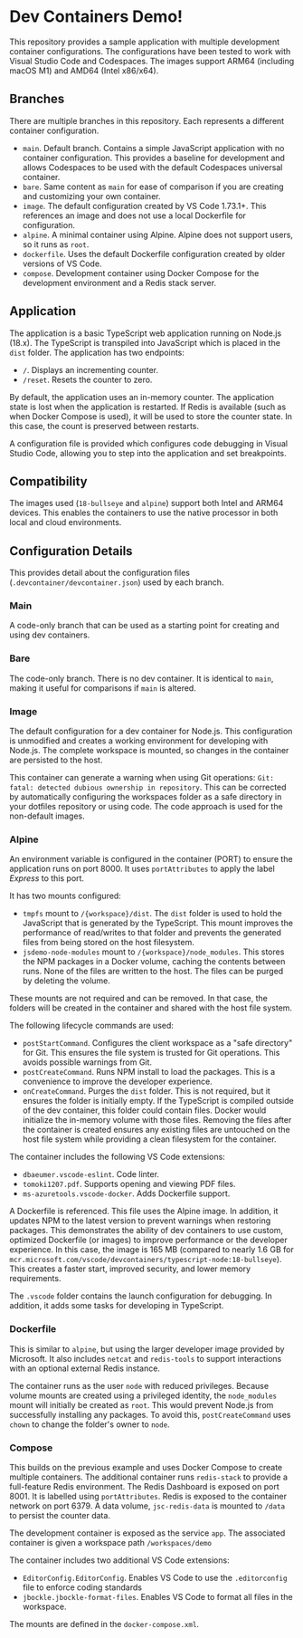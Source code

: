 # Dev Containers Demo!

This repository provides a sample application with multiple development container configurations. The configurations have been tested to work with Visual Studio Code and Codespaces. The images support ARM64 (including macOS M1) and AMD64 (Intel x86/x64).

## Branches

There are multiple branches in this repository. Each represents a different container configuration.

- `main`. Default branch. Contains a simple JavaScript application with no container configuration. This provides a baseline for development and allows Codespaces to be used with the default Codespaces universal container. 
- `bare`. Same content as `main` for ease of comparison if you are creating and customizing your own container.
- `image`. The default configuration created by VS Code 1.73.1+. This references an image and does not use a local Dockerfile for configuration.
- `alpine`. A minimal container using Alpine. Alpine does not support users, so it runs as `root`. 
- `dockerfile`. Uses the default Dockerfile configuration created by older versions of VS Code.
- `compose`. Development container using Docker Compose for the development environment and a Redis stack server.

## Application

The application is a basic TypeScript web application running on Node.js (18.x). The TypeScript is transpiled into JavaScript which is placed in the `dist` folder. The application has two endpoints:

- `/`. Displays an incrementing counter.
- `/reset`. Resets the counter to zero.

By default, the application uses an in-memory counter. The application state is lost when the application is restarted. If Redis is available (such as when Docker Compose is used), it will be used to store the counter state. In this case, the count is preserved between restarts.

A configuration file is provided which configures code debugging in Visual Studio Code, allowing you to step into the application and set breakpoints.

## Compatibility

The images used (`18-bullseye` and `alpine`) support both Intel and ARM64 devices. This enables the containers to use the native processor in both local and cloud environments.

## Configuration Details

This provides detail about the configuration files (`.devcontainer/devcontainer.json`) used by each branch.

### Main

A code-only branch that can be used as a starting point for creating and using dev containers.

### Bare

The code-only branch. There is no dev container. It is identical to `main`, making it useful for comparisons if `main` is altered.

### Image

The default configuration for a dev container for Node.js. This configuration is unmodified and creates a working environment for developing with Node.js. The complete workspace is mounted, so changes in the container are persisted to the host. 

This container can generate a warning when using Git operations: `Git: fatal: detected dubious ownership in repository`. This can be corrected by automatically configuring the workspaces folder as a safe directory in your dotfiles repository or using code. The code approach is used for the non-default images.

### Alpine

An environment variable is configured in the container (PORT) to ensure the application runs on port 8000. It uses `portAttributes` to apply the label *Express* to this port.

It has two mounts configured:

- `tmpfs` mount to `/{workspace}/dist`. The `dist` folder is used to hold the JavaScript that is generated by the TypeScript. This mount improves the performance of read/writes to that folder and prevents the generated files from being stored on the host filesystem.
- `jsdemo-node-modules` mount to `/{workspace}/node_modules`. This stores the NPM packages in a Docker volume, caching the contents between runs. None of the files are written to the host. The files can be purged by deleting the volume.

These mounts are not required and can be removed. In that case, the folders will be created in the container and shared with the host file system.

The following lifecycle commands are used:

- `postStartCommand`. Configures the client workspace as a "safe directory" for Git. This ensures the file system is trusted for Git operations. This avoids possible warnings from Git.
- `postCreateCommand`. Runs NPM install to load the packages. This is a convenience to improve the developer experience.
- `onCreateCommand`. Purges the `dist` folder. This is not required, but it ensures the folder is initially empty. If the TypeScript is compiled outside of the dev container, this folder could contain files. Docker would initialize the in-memory volume with those files. Removing the files after the container is created ensures any existing files are untouched on the host file system while providing a clean filesystem for the container.

The container includes the following VS Code extensions:

- `dbaeumer.vscode-eslint`. Code linter.
- `tomoki1207.pdf`. Supports opening and viewing PDF files.
- `ms-azuretools.vscode-docker`. Adds Dockerfile support.

A Dockerfile is referenced. This file uses the Alpine image. In addition, it updates NPM to the latest version to prevent warnings when restoring packages. This demonstrates the ability of dev containers to use custom, optimized Dockerfile (or images) to improve performance or the developer experience. In this case, the image is 165 MB (compared to nearly 1.6 GB for ` mcr.microsoft.com/vscode/devcontainers/typescript-node:18-bullseye`). This creates a faster start, improved security, and lower memory requirements.

The `.vscode` folder contains the launch configuration for debugging. In addition, it adds some tasks for developing in TypeScript.

### Dockerfile

This is similar to `alpine`, but using the larger developer image provided by Microsoft. It also includes `netcat` and `redis-tools` to support interactions with an optional external Redis instance.

The container runs as the user `node` with reduced privileges. Because volume mounts are created using a privileged identity, the `node_modules` mount will initially be created as `root`. This would prevent Node.js from successfully installing any packages. To avoid this, `postCreateCommand` uses `chown` to change the folder's owner to `node`.

### Compose

This builds on the previous example and uses Docker Compose to create multiple containers. The additional container runs `redis-stack` to provide a full-feature Redis environment. The Redis Dashboard is exposed on port 8001. It is labelled using `portAttributes`. Redis is exposed to the container network on port 6379. A data volume, `jsc-redis-data` is mounted to `/data` to persist the counter data. 

The development container is exposed as the service `app`. The associated container is given a workspace path `/workspaces/demo`

The container includes two additional VS Code extensions:

- `EditorConfig.EditorConfig`. Enables VS Code to use the `.editorconfig` file to enforce coding standards
- `jbockle.jbockle-format-files`. Enables VS Code to format all files in the workspace.

The mounts are defined in the `docker-compose.xml`.
